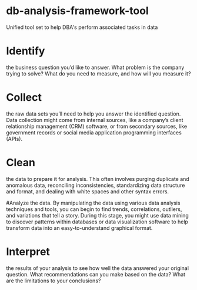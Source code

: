 # db-analysis-framework-tool

Unified tool set to help DBA's perform associated tasks in data 

# Identify 
the business question you’d like to answer. What problem is the company trying to solve? What do you need to measure, and how will you measure it? 

# Collect 
the raw data sets you’ll need to help you answer the identified question. Data collection might come from internal sources, like a company’s client relationship management (CRM) software, or from secondary sources, like government records or social media application programming interfaces (APIs). 

# Clean 
the data to prepare it for analysis. This often involves purging duplicate and anomalous data, reconciling inconsistencies, standardizing data structure and format, and dealing with white spaces and other syntax errors.

#Analyze 
the data. By manipulating the data using various data analysis techniques and tools, you can begin to find trends, correlations, outliers, and variations that tell a story. During this stage, you might use data mining to discover patterns within databases or data visualization software to help transform data into an easy-to-understand graphical format.

# Interpret 
the results of your analysis to see how well the data answered your original question. What recommendations can you make based on the data? What are the limitations to your conclusions? 

